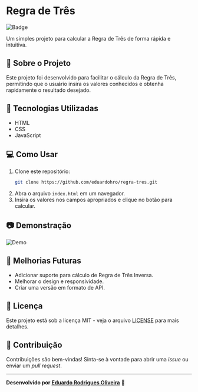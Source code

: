 # Regra de Três

![Badge](https://img.shields.io/badge/Status-Em%20Desenvolvimento-yellow)

Um simples projeto para calcular a Regra de Três de forma rápida e intuitiva.

## 📌 Sobre o Projeto
Este projeto foi desenvolvido para facilitar o cálculo da Regra de Três, permitindo que o usuário insira os valores conhecidos e obtenha rapidamente o resultado desejado.

## 🚀 Tecnologias Utilizadas
- HTML
- CSS
- JavaScript

## 💻 Como Usar
1. Clone este repositório:
   ```sh
   git clone https://github.com/eduardohro/regra-tres.git
   ```
2. Abra o arquivo `index.html` em um navegador.
3. Insira os valores nos campos apropriados e clique no botão para calcular.

## 📷 Demonstração
![Demo](https://eduardohro.github.io/regra-tres/)

## 🔧 Melhorias Futuras
- Adicionar suporte para cálculo de Regra de Três Inversa.
- Melhorar o design e responsividade.
- Criar uma versão em formato de API.

## 📜 Licença
Este projeto está sob a licença MIT - veja o arquivo [LICENSE](LICENSE) para mais detalhes.

## 🤝 Contribuição
Contribuições são bem-vindas! Sinta-se à vontade para abrir uma _issue_ ou enviar um _pull request_.

---
**Desenvolvido por [Eduardo Rodrigues Oliveira](https://github.com/eduardohro)** 🚀

